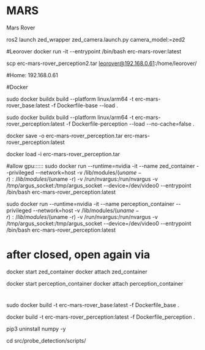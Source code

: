 # MARS
Mars Rover

ros2 launch zed_wrapper zed_camera.launch.py camera_model:=zed2

#Leorover
docker run -it --entrypoint /bin/bash erc-mars-rover:latest

scp erc-mars-rover_perception2.tar leorover@192.168.0.61:/home/leorover/


#Home: 192.168.0.61




#Docker


sudo docker buildx build --platform linux/arm64 -t erc-mars-rover_base:latest -f Dockerfile-base --load .


sudo docker buildx build --platform linux/arm64 -t erc-mars-rover_perception:latest -f Dockerfile-perception --load --no-cache=false .

docker save -o erc-mars-rover_perception.tar erc-mars-rover_perception:latest


docker load -i erc-mars-rover_perception.tar

#allow gpu::::::
sudo docker run --runtime=nvidia -it     --name zed_container     --privileged     --network=host     -v /lib/modules/$(uname -r):/lib/modules/$(uname -r)     -v /run/nvargus:/run/nvargus     -v /tmp/argus_socket:/tmp/argus_socket     --device=/dev/video0     --entrypoint /bin/bash erc-mars-rover_perception:latest

sudo docker run --runtime=nvidia -it     --name perception_container     --privileged     --network=host     -v /lib/modules/$(uname -r):/lib/modules/$(uname -r)     -v /run/nvargus:/run/nvargus     -v /tmp/argus_socket:/tmp/argus_socket     --device=/dev/video0     --entrypoint /bin/bash erc-mars-rover_perception:latest

# after closed, open again via
docker start zed_container
docker attach zed_container

docker start perception_container
docker attach perception_container

#
sudo docker build -t erc-mars-rover_base:latest -f Dockerfile_base .

docker build -t erc-mars-rover_perception:latest -f Dockerfile_perception .

pip3 uninstall numpy -y

cd src/probe_detection/scripts/